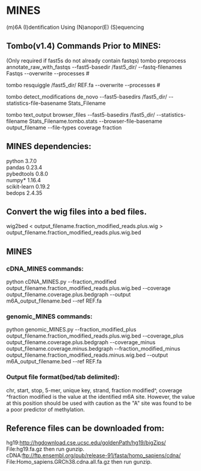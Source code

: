 # MINES
(m)6A (I)dentification Using (N)anopor(E) (S)equencing



## Tombo(v1.4) Commands Prior to MINES:

(Only required if fast5s do not already contain fastqs)
tombo preprocess annotate_raw_with_fastqs --fast5-basedir /fast5_dir/ --fastq-filenames Fastqs --overwrite --processes #

tombo resquiggle /fast5_dir/ REF.fa --overwrite --processes #

tombo detect_modifications de_novo --fast5-basedirs /fast5_dir/ --statistics-file-basename Stats_Filename

tombo text_output browser_files --fast5-basedirs /fast5_dir/ --statistics-filename Stats_Filename.tombo.stats --browser-file-basename output_filename --file-types coverage fraction

## MINES dependencies:
python                    3.7.0  
pandas                    0.23.4  
pybedtools                0.8.0  
numpy*                     1.16.4  
scikit-learn              0.19.2  
bedops                     2.4.35  

## Convert the wig files into a bed files.
wig2bed < output_filename.fraction_modified_reads.plus.wig > output_filename.fraction_modified_reads.plus.wig.bed

## MINES
### cDNA_MINES commands:
python cDNA_MINES.py --fraction_modified output_filename.fraction_modified_reads.plus.wig.bed --coverage output_filename.coverage.plus.bedgraph --output m6A_output_filename.bed --ref REF.fa

### genomic_MINES commands:
python genomic_MINES.py --fraction_modified_plus output_filename.fraction_modified_reads.plus.wig.bed --coverage_plus output_filename.coverage.plus.bedgraph --coverage_minus output_filename.coverage.minus.bedgraph --fraction_modified_minus output_filename.fraction_modified_reads.minus.wig.bed --output m6A_output_filename.bed --ref REF.fa




### Output file format(bed/tab delimited):
chr,   start,   stop,    5-mer,   unique key,    strand,    fraction modified^,    coverage  
^fraction modified is the value at the identified m6A site. However, the value at this position should be used with caution as the "A" site was found to be a poor predictor of methylation.











## Reference files can be downloaded from:
hg19:http://hgdownload.cse.ucsc.edu/goldenPath/hg19/bigZips/ File:hg19.fa.gz then run gunzip.  
cDNA:ftp://ftp.ensembl.org/pub/release-91/fasta/homo_sapiens/cdna/  File:Homo_sapiens.GRCh38.cdna.all.fa.gz then run gunzip.

